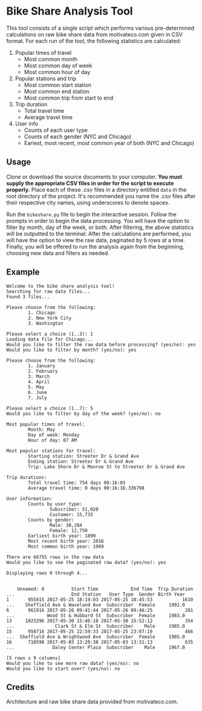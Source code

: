 # Bike Share Analysis Tool

This tool consists of a single script which performs various pre-determined
calculations on raw bike share data from motivateco.com given in CSV format. For
each run of the tool, the following statistics are calculated:

1. Popular times of travel
    * Most common month
    * Most common day of week
    * Most common hour of day
2. Popular stations and trip
    * Most common start station
    * Most common end station
    * Most common trip from start to end
3. Trip duration
    * Total travel time
    * Average travel time
4. User info
     * Counts of each user type
    * Counts of each gender (NYC and Chicago)
    * Eariest, most recent, most common year of both (NYC and Chicago)

## Usage
Clone or download the source documents to your computer. **You must supply the
appropriate CSV files in order for the script to execute properly.** Place each
of these .csv files in a directory entitled `data` in the root directory of the
project. It's recommended you name the .csv files after their respective city
names, using underscores to denote spaces. 

Run the `bikeshare.py` file to begin the interactive session. Follow the prompts
in order to begin the data processing. You will have the option to filter by
month, day of the week, or both. After filtering, the above statistics will be
outputted to the terminal. After the calculations are performed, you will have
the option to view the raw data, paginated by 5 rows at a time. Finally, you
will be offered to run the analysis again from the beginning, choosing new data
and filters as needed.

## Example
```
Welcome to the bike share analysis tool!
Searching for raw data files...
Found 3 files...

Please choose from the following:
        1. Chicago
        2. New York City
        3. Washington

Please select a choice (1..3): 1
Loading data file for Chicago...
Would you like to filter the raw data before processing? (yes/no): yes
Would you like to filter by month? (yes/no): yes

Please choose from the following:
        1. January
        2. February
        3. March
        4. April
        5. May
        6. June
        7. July

Please select a choice (1..7): 5
Would you like to filter by day of the week? (yes/no): no

Most popular times of travel:
        Month: May
        Day of week: Monday
        Hour of day: 07 AM

Most popular stations for travel:
        Starting station: Streeter Dr & Grand Ave
        Ending station: Streeter Dr & Grand Ave
        Trip: Lake Shore Dr & Monroe St to Streeter Dr & Grand Ave

Trip durations:
        Total travel time: 754 days 08:16:03
        Average travel time: 0 days 00:16:16.336798

User information:
        Counts by user type:
                Subscriber: 51,020
                Customer: 15,735
        Counts by gender:
                Male: 38,284
                Female: 12,750
        Earliest birth year: 1899
        Most recent birth year: 2016
        Most common birth year: 1989

There are 66755 rows in the raw data
Would you like to see the paginated raw data? (yes/no): yes

Displaying rows 0 through 4...


    Unnamed: 0          Start Time            End Time  Trip Duration  ...                     End Station   User Type  Gender Birth Year
1       955915 2017-05-25 18:19:03 2017-05-25 18:45:53           1610  ...    Sheffield Ave & Waveland Ave  Subscriber  Female     1992.0
6       961916 2017-05-26 09:41:44 2017-05-26 09:46:25            281  ...            Wood St & Hubbard St  Subscriber  Female     1983.0
13     1023296 2017-05-30 15:46:18 2017-05-30 15:52:12            354  ...               Clark St & Elm St  Subscriber    Male     1985.0
15      958716 2017-05-25 22:59:33 2017-05-25 23:07:19            466  ...  Sheffield Ave & Wrightwood Ave  Subscriber  Female     1985.0
16      718598 2017-05-03 13:20:38 2017-05-03 13:31:13            635  ...              Daley Center Plaza  Subscriber    Male     1967.0

[5 rows x 9 columns]
Would you like to see more raw data? (yes/no): no
Would you like to start over? (yes/no): no
```

## Credits

Architecture and raw bike share data provided from motivateco.com. 